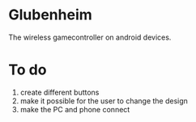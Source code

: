 Glubenheim
==========
The wireless gamecontroller on android devices.

To do
=====
1. create different buttons
2. make it possible for the user to change the design
3. make the PC and phone connect
